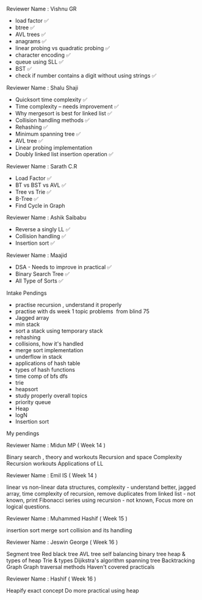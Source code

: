 Reviewer Name : Vishnu GR

- load factor ✅
- btree ✅
- AVL trees ✅
- anagrams ✅
- linear probing vs quadratic probing ✅
- character encoding ✅
- queue using SLL ✅
- BST ✅
- check if number contains a digit without using strings ✅

Reviewer Name : Shalu Shaji

- Quicksort time complexity ✅
- Time complexity – needs improvement ✅
- Why mergesort is best for linked list ✅
- Collision handling methods ✅
- Rehashing ✅
- Minimum spanning tree ✅
- AVL tree ✅
- Linear probing implementation 
- Doubly linked list insertion operation ✅

Reviewer Name : Sarath C.R

- Load Factor ✅
- BT vs BST vs AVL ✅
- Tree vs Trie ✅
- B-Tree ✅
- Find Cycle in Graph 

Reviewer Name : Ashik Saibabu

- Reverse a singly LL ✅
- Collision handling ✅
- Insertion sort ✅

Reviewer Name : Maajid

- DSA - Needs to improve in practical ✅
- Binary Search Tree ✅
- All Type of Sorts ✅

Intake Pendings

- practise recursion , understand it properly
- practise with ds week 1 topic problems  from blind 75
- Jagged array
- min stack
- sort a stack using temporary stack
- rehashing
- collisions, how it's handled
- merge sort implementation
- underflow in stack
- applications of hash table
- types of hash functions
- time comp of bfs dfs
- trie
- heapsort
- study properly overall topics
- priority queue
- Heap
- logN
- Insertion sort

My pendings

Reviewer Name : Midun MP ( Week 14 )
 
Binary search , theory and workouts 
Recursion and space Complexity 
Recursion workouts
Applications of LL

Reviewer Name : Emil IS ( Week 14 )

linear vs non-linear data structures, 
complexity - understand better, 
jagged array, 
time complexity of recursion, 
remove duplicates from linked list - not known, 
print Fibonacci series using recursion - not known, 
Focus more on logical questions.

Reviewer Name : Muhammed Hashif ( Week 15 )

insertion sort
merge sort
collision and its handling

Reviewer Name : Jeswin George ( Week 16 )

Segment tree
Red black tree
AVL tree
self balancing binary tree
heap & types of heap
Trie & types
Dijikstra's algorithm
spanning tree
Backtracking
Graph
Graph traversal methods
Haven't covered practicals

Reviewer Name : Hashif ( Week 16 )

Heapify exact concept 
Do more practical using heap
